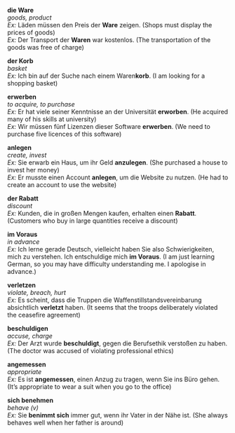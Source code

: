 **die Ware**  
*goods, product*  
*Ex:* Läden müssen den Preis der **Ware** zeigen. (Shops must display the prices of goods)  
*Ex:* Der Transport der **Waren** war kostenlos. (The transportation of the goods was free of charge)  

**der Korb**  
*basket*  
*Ex:* Ich bin auf der Suche nach einem Waren**korb**. (I am looking for a shopping basket)  

**erwerben**  
*to acquire, to purchase*  
*Ex:* Er hat viele seiner Kenntnisse an der Universität **erworben**. (He acquired many of his skills at university)  
*Ex:* Wir müssen fünf Lizenzen dieser Software **erwerben**. (We need to purchase five licences of this software)  

**anlegen**  
*create, invest*  
*Ex:* Sie erwarb ein Haus, um ihr Geld **anzulegen**. (She purchased a house to invest her money)  
*Ex:* Er musste einen Account **anlegen**, um die Website zu nutzen. (He had to create an account to use the website)  

**der Rabatt**  
*discount*  
*Ex:* Kunden, die in großen Mengen kaufen, erhalten einen **Rabatt**. (Customers who buy in large quantities receive a discount)  

**im Voraus**  
*in advance*  
*Ex:* Ich lerne gerade Deutsch, vielleicht haben Sie also Schwierigkeiten, mich zu verstehen. Ich entschuldige mich **im Voraus**. (I am just learning German, so you may have difficulty understanding me. I apologise in advance.)

**verletzen**  
*violate, breach, hurt*  
*Ex:* Es scheint, dass die Truppen die Waffenstillstandsvereinbarung absichtlich **verletzt** haben. (It seems that the troops deliberately violated the ceasefire agreement)  

**beschuldigen**  
*accuse, charge*  
*Ex:* Der Arzt wurde **beschuldigt**, gegen die Berufsethik verstoßen zu haben. (The doctor was accused of violating professional ethics)  

**angemessen**  
*appropriate*  
*Ex:* Es ist **angemessen**, einen Anzug zu tragen, wenn Sie ins Büro gehen. (It’s appropriate to wear a suit when you go to the office)  

**sich benehmen**  
*behave (v)*  
*Ex:* Sie **benimmt sich** immer gut, wenn ihr Vater in der Nähe ist. (She always behaves well when her father is around)